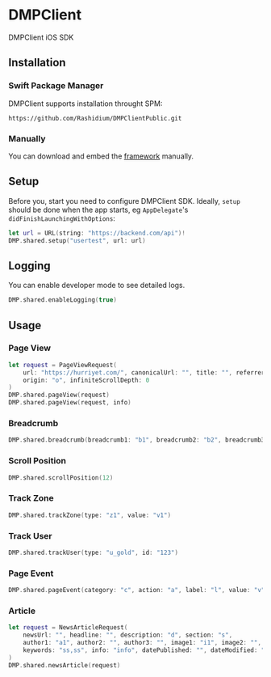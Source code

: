 # DMPClient

DMPClient iOS SDK

## Installation

### Swift Package Manager
DMPClient supports installation throught SPM:
```
https://github.com/Rashidium/DMPClientPublic.git
```

### Manually
You can download and embed the [framework](https://github.com/Rashidium/DMPClientPublic/tree/main/binaries/DMPClient.xcframework) manually.

## Setup
Before you, start you need to configure DMPClient SDK. Ideally, `setup` should be done when the app starts, eg `AppDelegate`'s `didFinishLaunchingWithOptions`:

```swift
let url = URL(string: "https://backend.com/api")!
DMP.shared.setup("usertest", url: url)
```

## Logging
You can enable developer mode to see detailed logs.
```swift
DMP.shared.enableLogging(true)
```

## Usage

### Page View
```swift
let request = PageViewRequest(
    url: "https://hurriyet.com/", canonicalUrl: "", title: "", referrer: "r",
    origin: "o", infiniteScrollDepth: 0
)
DMP.shared.pageView(request)
DMP.shared.pageView(request, info)
```

### Breadcrumb
```swift
DMP.shared.breadcrumb(breadcrumb1: "b1", breadcrumb2: "b2", breadcrumb3: "b3", breadcrumb4: "b4", breadcrumb5: "b5")
```

### Scroll Position
```swift
DMP.shared.scrollPosition(12)
```

### Track Zone
```swift
DMP.shared.trackZone(type: "z1", value: "v1")
```

### Track User
```swift
DMP.shared.trackUser(type: "u_gold", id: "123")
```

### Page Event
```swift
DMP.shared.pageEvent(category: "c", action: "a", label: "l", value: "v")
```

### Article
```swift
let request = NewsArticleRequest(
    newsUrl: "", headline: "", description: "d", section: "s",
    author1: "a1", author2: "", author3: "", image1: "i1", image2: "", image3: "",
    keywords: "ss,ss", info: "info", datePublished: "", dateModified: "", wordCount: 3
)
DMP.shared.newsArticle(request)
```
